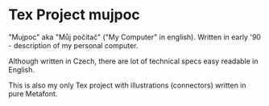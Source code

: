 Tex Project mujpoc
==================
"Mujpoc" aka "Můj počítač" ("My Computer" in english). Written in 
early '90 - description of my personal computer.

Although written in Czech, there are lot of technical specs easy readable in 
English.

This is also my only Tex project with illustrations (connectors)
written in pure Metafont.

